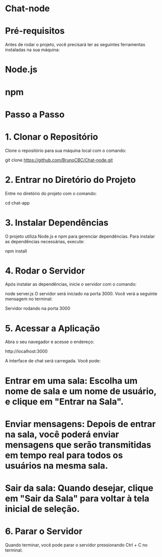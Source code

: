 # Chat-node

# Pré-requisitos
Antes de rodar o projeto, você precisará ter as seguintes ferramentas instaladas na sua máquina:

# Node.js
# npm

# Passo a Passo

# 1. Clonar o Repositório
Clone o repositório para sua máquina local com o comando:

git clone https://github.com/BrunoCBC/Chat-node.git

# 2. Entrar no Diretório do Projeto
Entre no diretório do projeto com o comando:

cd chat-app

# 3. Instalar Dependências
O projeto utiliza Node.js e npm para gerenciar dependências. Para instalar as dependências necessárias, execute:

npm install

# 4. Rodar o Servidor

Após instalar as dependências, inicie o servidor com o comando:

node server.js
O servidor será iniciado na porta 3000. Você verá a seguinte mensagem no terminal:

Servidor rodando na porta 3000

# 5. Acessar a Aplicação

Abra o seu navegador e acesse o endereço:

http://localhost:3000

A interface de chat será carregada. Você pode:

# Entrar em uma sala: Escolha um nome de sala e um nome de usuário, e clique em "Entrar na Sala".
# Enviar mensagens: Depois de entrar na sala, você poderá enviar mensagens que serão transmitidas em tempo real para todos os usuários na mesma sala.
# Sair da sala: Quando desejar, clique em "Sair da Sala" para voltar à tela inicial de seleção.

# 6. Parar o Servidor

Quando terminar, você pode parar o servidor pressionando Ctrl + C no terminal.
